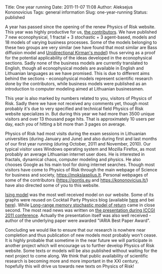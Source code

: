 Title: One year running
Date: 2011-11-07 11:08
Author: Aleksejus Kononovicius
Tags: general information
Slug: one-year-running
Status: published

A
year has passed since the opening of the renew Physics of Risk website.
This year was highly productive for us, [the
contributors]({filename}/pages/about.md). We have
published 7 new econophysical, 1 fractal + 3 stochastic + 3 agent-based,
models and 18 models of varying business processes. Some of the models
belonging to these two groups are very similar (we have found that most
similar are Bass diffusion model and [Unidirectional Kirman's
model]({filename}/articles/2011/unidirectional-kirman-model.md))
thus serving as a proof for the potential applicability of the ideas
developed in the econophysical sections.<!--more--> Sadly none of the business models are
currently translated to English, though all econophysical models are
available in English and Lithuanian languages as we have promised. This
is due to different aims behind the sections - econophysical models
represent scientific research done by the contributors, while business
models were published as an introduction to computer modeling aimed at
Lithuanian businessmen.

This year is also marked by numbers related to you, visitors of Physics
of Risk. Sadly there we have not received any comments yet, though most
probably it's due to very specified and technical field Physics of Risk
website specializes in. But during this year we had more than 3500
unique visitors and over 13 thousand page hits. That is approximately 10
users per day, each you of hitting a bit more than 3 pages on average.

Physics of Risk had most visits during the exam sessions in Lithuanian
universities (during January and June) and also during first and last
months of our first year running (during October, 2011 and November,
2010). Our typical visitor uses Windows operating system and Mozilla
Firefox, as most probably an average Lithuanian internet user does. He
is interested in fractals, dynamical chaos, computer modeling and
physics. He also chooses Google as his main tool for doing internet
searches. Though most visitors have come to Physics of Risk through the
main webpage of Science for business and society,
<https://mokslasplius.lt>. Personal webpages of some of the contributors
(<https://gontis.eu> and <https://kononovicius.lt/>) have
also directed some of you to this website.

[Ising
model]({filename}/articles/2010/ising-model.md)
was the most well received model on our website. Some of its graphs were
reused on Cocktail Party Physics blog (available
[here](https://blogs.scientificamerican.com/cocktail-party-physics/2011/08/02/teetering-on-the-edge-of-chaos/ "Cocktail Party Physics on Scientific American Blog Network")
and bei
[here](https://twistedphysics.typepad.com/cocktail_party_physics/2011/08/teetering-on-the-edge-of-chaos.html "Cocktail Party Physics")).
While [Long-range memory stochastic model of
return]({filename}/articles/2010/long-range-memory-stochastic-model-return.md)
came in close second. The most read news was written on [the
presentation during ICCGI 2011
conference]({filename}/articles/2011/agent-based-versus-macroscopic-modeling-competition-business-processes-economics.md).
Actually the presentation itself was also well received - author of the
underlying paper were awarded "IARIA Best Paper Award".

Concluding we would like to ensure that our research is nowhere near
completion and thus publication of new models most probably won't cease.
It is highly probable that sometime in the near future we will
participate in another project which will encourage us to further
develop Physics of Risk website. Some texts or models will be also
published without waiting for the next project to come along. We think
that public availability of scientific research is becoming more and
more important in the XXI century, hopefully this will drive us towards
new texts on Physics of Risk!
